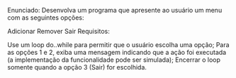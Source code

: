 Enunciado:
Desenvolva um programa que apresente ao usuário um menu com as seguintes opções:

Adicionar
Remover
Sair
Requisitos:

Use um loop do..while para permitir que o usuário escolha uma opção;
Para as opções 1 e 2, exiba uma mensagem indicando que a ação foi executada (a implementação da funcionalidade pode ser simulada);
Encerrar o loop somente quando a opção 3 (Sair) for escolhida.
